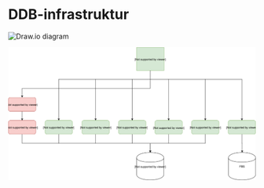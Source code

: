 # DDB-infrastruktur

![Draw.io diagram](https://raw.githubusercontent.com/rolfmadsen/DDB-infrastruktur/DDB-infrastruktur.svg)

<img src="https://github.com/rolfmadsen/DDB-infrastruktur/blob/master/DDB-infrastruktur.svg">
